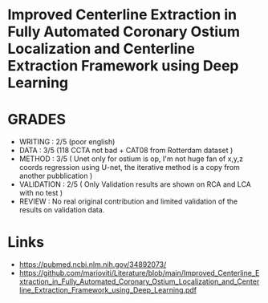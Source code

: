 # Improved Centerline Extraction in Fully Automated Coronary Ostium Localization and Centerline Extraction Framework using Deep Learning

# GRADES

* WRITING : 2/5 (poor english)
* DATA : 3/5 (118 CCTA not bad + CAT08 from Rotterdam dataset )
* METHOD : 3/5 ( Unet only for ostium is op, I'm not huge fan of x,y,z coords regression using U-net, the iterative method is a copy from another pubblication )
* VALIDATION : 2/5 ( Only Validation results are shown on RCA and LCA with no test )
* REVIEW : No real original contribution and limited validation of the results on validation data.

# Links
* https://pubmed.ncbi.nlm.nih.gov/34892073/
* https://github.com/marioviti/Literature/blob/main/Improved_Centerline_Extraction_in_Fully_Automated_Coronary_Ostium_Localization_and_Centerline_Extraction_Framework_using_Deep_Learning.pdf
